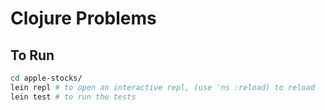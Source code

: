 # Clojure Problems

## To Run
```sh
cd apple-stocks/
lein repl # to open an interactive repl, (use 'ns :reload) to reload
lein test # to run the tests
```
